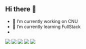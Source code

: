 ## Hi there 👋
- 🔭 I’m currently working on CNU 
- 🌱 I’m currently learning FullStack
- <div>
<img src="https://img.shields.io/badge/Html-E34F26.svg?style=for-the-badge&logo=html5&logoColor=FFFFFF" />
<img src="https://img.shields.io/badge/MongoDB-48A248.svg?style=for-the-badge&logo=mongodb&logoColor=FFFFFF" />
<img src="https://img.shields.io/badge/Mongoose-880000.svg?style=for-the-badge&logo=mongoose&logoColor=FFFFFF" />
<img src="https://img.shields.io/badge/Javascript-F7DF1E.svg?style=for-the-badge&logo=javascript&logoColor=FFFFFF" />
<img src="https://img.shields.io/badge/React-61DAFB.svg?style=for-the-badge&logo=react&logoColor=FFFFFF" />
</div>
